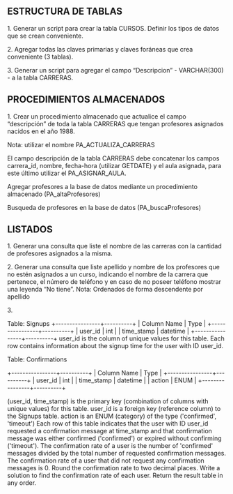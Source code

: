 ## ESTRUCTURA DE TABLAS 
<p>1. Generar un script para crear la tabla CURSOS. Definir los tipos de datos que se crean conveniente.</p>
<p>2. Agregar todas las claves primarias y claves foráneas que crea conveniente (3 tablas).</p> 
<p>3. Generar un script para agregar el campo “Descripcion” - VARCHAR(300) - a la tabla CARRERAS.</p>

## PROCEDIMIENTOS ALMACENADOS
<p>1. Crear un procedimiento almacenado que actualice el campo “descripción” de toda la tabla CARRERAS que tengan profesores asignados nacidos en el año 1988.</p>
<p>Nota: utilizar el nombre PA_ACTUALIZA_CARRERAS</p>
<p>El campo descripción de la tabla CARRERAS debe concatenar los campos carrera_id, nombre, fecha-hora (utilizar GETDATE) y el aula asignada, para este último utilizar el PA_ASIGNAR_AULA.</p>
<p>Agregar profesores a la base de datos mediante un procedimiento almacenado (PA_altaProfesores)</p>
<p>Busqueda de profesores en la base de datos (PA_buscaProfesores)</p>

## LISTADOS
<p>1.	Generar una consulta que liste el nombre de las carreras con la cantidad de profesores asignados a la misma.</p>
<p>2.	Generar una consulta que liste apellido y nombre de los profesores que no estén asignados a un curso, indicando el nombre de la carrera que pertenece, el número de teléfono y en caso de no poseer teléfono mostrar una leyenda “No tiene”. 
Nota: Ordenados de forma descendente por apellido</p>
<p>3.   

Table: Signups
+----------------+----------+
| Column Name    | Type     |
+----------------+----------+
| user_id        | int      |
| time_stamp     | datetime |
+----------------+----------+
user_id is the column of unique values for this table.
Each row contains information about the signup time for the user with ID user_id.
 

Table: Confirmations

+----------------+----------+
| Column Name    | Type     |
+----------------+----------+
| user_id        | int      |
| time_stamp     | datetime |
| action         | ENUM     |
+----------------+----------+

(user_id, time_stamp) is the primary key (combination of columns with unique values) for this table.
user_id is a foreign key (reference column) to the Signups table.
action is an ENUM (category) of the type ('confirmed', 'timeout')
Each row of this table indicates that the user with ID user_id requested a confirmation message at time_stamp and that confirmation message was either confirmed ('confirmed') or expired without confirming ('timeout').
The confirmation rate of a user is the number of 'confirmed' messages divided by the total number of requested confirmation messages. The confirmation rate of a user that did not request any confirmation messages is 0. Round the confirmation rate to two decimal places.
Write a solution to find the confirmation rate of each user.
Return the result table in any order.</p>

